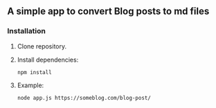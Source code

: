 ## A simple app to convert Blog posts to md files


### Installation

1. Clone repository.

2. Install dependencies:

    ```
    npm install
    ```

3. Example:

    ```
    node app.js https://someblog.com/blog-post/
    ```